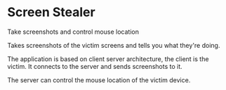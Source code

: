 # Screen Stealer

Take screenshots and control mouse location

Takes screenshots of the victim screens and tells you what they're doing.

The application is based on client server architecture, the client is the victim. It connects to the server and sends screenshots to it.

The server  can control the mouse location of the victim device.